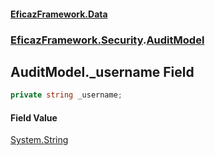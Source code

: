 #### [EficazFramework.Data](EficazFrameworkData.md 'EficazFramework Data')
### [EficazFramework.Security](EficazFrameworkData.md#EficazFramework.Security 'EficazFramework.Security').[AuditModel](EficazFramework.Security/AuditModel.md 'EficazFramework.Security.AuditModel')

## AuditModel._username Field

```csharp
private string _username;
```

#### Field Value
[System.String](https://docs.microsoft.com/en-us/dotnet/api/System.String 'System.String')